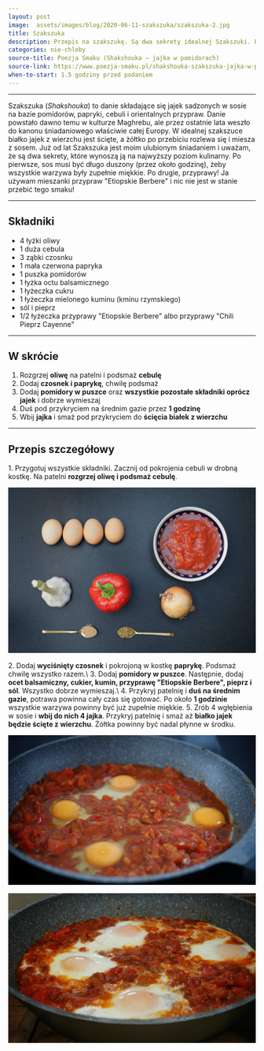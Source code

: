 ```yaml
---
layout: post
image:  assets/images/blog/2020-06-11-szakszuka/szakszuka-2.jpg
title: Szakszuka
description: Przepis na szakszukę. Są dwa sekrety idealnej Szakszuki. Po pierwsze, długie duszenie warzyw. Po drugie, przyprawy! Zobacz, jak przygotować sprawdzony przepis na Szakszuka. Najlepszy i najbardziej aromatyczny przepis na szakszukę. Jajka w sosie pomidorowym ze świeżych pomidorów. Pomysł na śniadanie.
categories: nie-chleby
source-title: Poezja Smaku (Shakshouka – jajka w pomidorach)
source-link: https://www.poezja-smaku.pl/shakshouka-szakszuka-jajka-w-pomidorach/
when-to-start: 1.5 godziny przed podaniem
---
```


-----

Szakszuka (*Shakshouka*) to danie składające się jajek sadzonych w sosie na bazie pomidorów, papryki, cebuli i orientalnych przypraw. Danie powstało dawno temu w kulturze Maghrebu, ale przez ostatnie lata weszło do kanonu śniadaniowego właściwie całej Europy. W idealnej szakszuce białko jajek z wierzchu jest ścięte, a żółtko po przebiciu rozlewa się i miesza z sosem. Już od lat Szakszuka jest moim ulubionym śniadaniem i uważam, że są dwa sekrety, które wynoszą ją na najwyższy poziom kulinarny. Po pierwsze, sos musi być długo duszony (przez około godzinę), żeby wszystkie warzywa były zupełnie miękkie. Po drugie, przyprawy! Ja używam mieszanki przypraw "Etiopskie Berbere" i nic nie jest w stanie przebić tego smaku!

-----

## Składniki

* 4 łyżki oliwy
* 1 duża cebula
* 3 ząbki czosnku
* 1 mała czerwona papryka
* 1 puszka pomidorów
* 1 łyżka octu balsamicznego
* 1 łyżeczka cukru
* 1 łyżeczka mielonego kuminu (kminu rzymskiego)
* sól i pieprz
* 1/2 łyżeczka przyprawy "Etiopskie Berbere" albo przyprawy "Chili Pieprz Cayenne"

-----

## W skrócie

1. Rozgrzej **oliwę** na patelni i podsmaż **cebulę**
2. Dodaj **czosnek i paprykę**, chwilę podsmaż
3. Dodaj **pomidory w puszce** oraz **wszystkie pozostałe składniki oprócz jajek** i dobrze wymieszaj
4. Duś pod przykryciem na średnim gazie przez **1 godzinę**
5. Wbij **jajka** i smaż pod przykryciem do **ścięcia białek z wierzchu**

-----

## Przepis szczegółowy

1\. Przygotuj wszystkie składniki. Zacznij od pokrojenia cebuli w drobną kostkę. Na patelni **rozgrzej oliwę i podsmaż cebulę**.

![Szakszuka](/assets/images/blog/2020-06-11-szakszuka/szakszuka-skladniki.jpg)

2\. Dodaj **wyciśnięty czosnek** i pokrojoną w kostkę **paprykę**. Podsmaż chwilę wszystko razem.\\
3\. Dodaj **pomidory w puszce**. Następnie, dodaj **ocet balsamiczny, cukier, kumin, przyprawę "Etiopskie Berbere", pieprz i sól**. Wszystko dobrze wymieszaj.\\
4\. Przykryj patelnię i **duś na średnim gazie**, potrawa powinna cały czas się gotować. Po około **1 godzinie** wszystkie warzywa powinny być już zupełnie miękkie.
5\. Zrób 4 wgłębienia w sosie i **wbij do nich 4 jajka**. Przykryj patelnię i smaż aż **białko jajek będzie ścięte z wierzchu**. Żółtka powinny być nadal płynne w środku.

![Szakszuka jajka](/assets/images/blog/2020-06-11-szakszuka/szakszuka-jajka.jpg)

![Szakszuka](/assets/images/blog/2020-06-11-szakszuka/szakszuka-gotowy.jpg)
